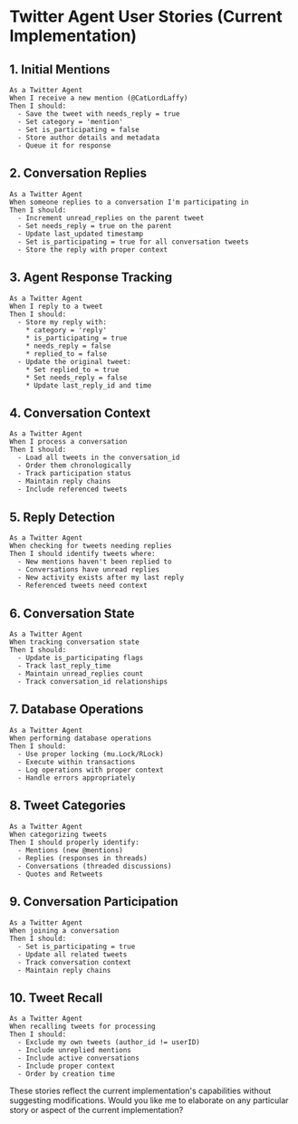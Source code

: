 # Twitter Agent User Stories (Current Implementation)

## 1. Initial Mentions
```gherkin
As a Twitter Agent
When I receive a new mention (@CatLordLaffy)
Then I should:
  - Save the tweet with needs_reply = true
  - Set category = 'mention'
  - Set is_participating = false
  - Store author details and metadata
  - Queue it for response
```

## 2. Conversation Replies
```gherkin
As a Twitter Agent
When someone replies to a conversation I'm participating in
Then I should:
  - Increment unread_replies on the parent tweet
  - Set needs_reply = true on the parent
  - Update last_updated timestamp
  - Set is_participating = true for all conversation tweets
  - Store the reply with proper context
```

## 3. Agent Response Tracking
```gherkin
As a Twitter Agent
When I reply to a tweet
Then I should:
  - Store my reply with:
    * category = 'reply'
    * is_participating = true
    * needs_reply = false
    * replied_to = false
  - Update the original tweet:
    * Set replied_to = true
    * Set needs_reply = false
    * Update last_reply_id and time
```

## 4. Conversation Context
```gherkin
As a Twitter Agent
When I process a conversation
Then I should:
  - Load all tweets in the conversation_id
  - Order them chronologically
  - Track participation status
  - Maintain reply chains
  - Include referenced tweets
```

## 5. Reply Detection
```gherkin
As a Twitter Agent
When checking for tweets needing replies
Then I should identify tweets where:
  - New mentions haven't been replied to
  - Conversations have unread replies
  - New activity exists after my last reply
  - Referenced tweets need context
```

## 6. Conversation State
```gherkin
As a Twitter Agent
When tracking conversation state
Then I should:
  - Update is_participating flags
  - Track last_reply_time
  - Maintain unread_replies count
  - Track conversation_id relationships
```

## 7. Database Operations
```gherkin
As a Twitter Agent
When performing database operations
Then I should:
  - Use proper locking (mu.Lock/RLock)
  - Execute within transactions
  - Log operations with proper context
  - Handle errors appropriately
```

## 8. Tweet Categories
```gherkin
As a Twitter Agent
When categorizing tweets
Then I should properly identify:
  - Mentions (new @mentions)
  - Replies (responses in threads)
  - Conversations (threaded discussions)
  - Quotes and Retweets
```

## 9. Conversation Participation
```gherkin
As a Twitter Agent
When joining a conversation
Then I should:
  - Set is_participating = true
  - Update all related tweets
  - Track conversation context
  - Maintain reply chains
```

## 10. Tweet Recall
```gherkin
As a Twitter Agent
When recalling tweets for processing
Then I should:
  - Exclude my own tweets (author_id != userID)
  - Include unreplied mentions
  - Include active conversations
  - Include proper context
  - Order by creation time
```

These stories reflect the current implementation's capabilities without suggesting modifications. Would you like me to elaborate on any particular story or aspect of the current implementation?